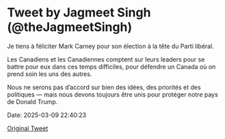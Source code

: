 # Tweet by Jagmeet Singh (@theJagmeetSingh)

Je tiens à féliciter Mark Carney pour son élection à la tête du Parti libéral.

Les Canadiens et les Canadiennes comptent sur leurs leaders pour se battre pour eux dans ces temps difficiles, pour défendre un Canada où on prend soin les uns des autres.

Nous ne serons pas d’accord sur bien des idées, des priorités et des politiques — mais nous devons toujours être unis pour protéger notre pays de Donald Trump.

Date: 2025-03-09 22:40:23

[Original Tweet](https://x.com/theJagmeetSingh/status/1898866483629011377)
